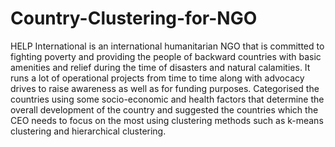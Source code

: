 # Country-Clustering-for-NGO
HELP International is an international humanitarian NGO that is committed to fighting poverty and providing the people of backward countries with basic amenities and relief during the time of disasters and natural calamities. It runs a lot of operational projects from time to time along with advocacy drives to raise awareness as well as for funding purposes.
Categorised the countries using some socio-economic and health factors that determine the overall development of the country and suggested the countries which the CEO needs to focus on the most using clustering methods such as k-means clustering and hierarchical clustering.
